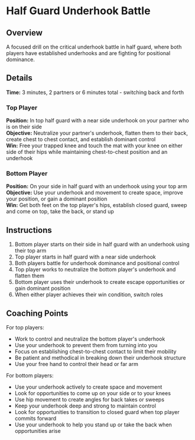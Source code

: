 # Half Guard Underhook Battle

## Overview
A focused drill on the critical underhook battle in half guard, where both players have established underhooks and are fighting for positional dominance.

## Details
**Time:** 3 minutes, 2 partners or 6 minutes total - switching back and forth

### Top Player
**Position:** In top half guard with a near side underhook on your partner who is on their side  
**Objective:** Neutralize your partner's underhook, flatten them to their back, create chest to chest contact, and establish dominant control  
**Win:** Free your trapped knee and touch the mat with your knee on either side of their hips while maintaining chest-to-chest position and an underhook

### Bottom Player
**Position:** On your side in half guard with an underhook using your top arm  
**Objective:** Use your underhook and movement to create space, improve your position, or gain a dominant position  
**Win:** Get both feet on the top player's hips, establish closed guard, sweep and come on top, take the back, or stand up

## Instructions
1. Bottom player starts on their side in half guard with an underhook using their top arm
2. Top player starts in half guard with a near side underhook
3. Both players battle for underhook dominance and positional control
4. Top player works to neutralize the bottom player's underhook and flatten them
5. Bottom player uses their underhook to create escape opportunities or gain dominant position
6. When either player achieves their win condition, switch roles

## Coaching Points
For top players:
- Work to control and neutralize the bottom player's underhook
- Use your underhook to prevent them from turning into you
- Focus on establishing chest-to-chest contact to limit their mobility
- Be patient and methodical in breaking down their underhook structure
- Use your free hand to control their head or far arm

For bottom players:
- Use your underhook actively to create space and movement
- Look for opportunities to come up on your side or to your knees
- Use hip movement to create angles for back takes or sweeps
- Keep your underhook deep and strong to maintain control
- Look for opportunities to transition to closed guard when top player commits forward
- Use your underhook to help you stand up or take the back when opportunities arise